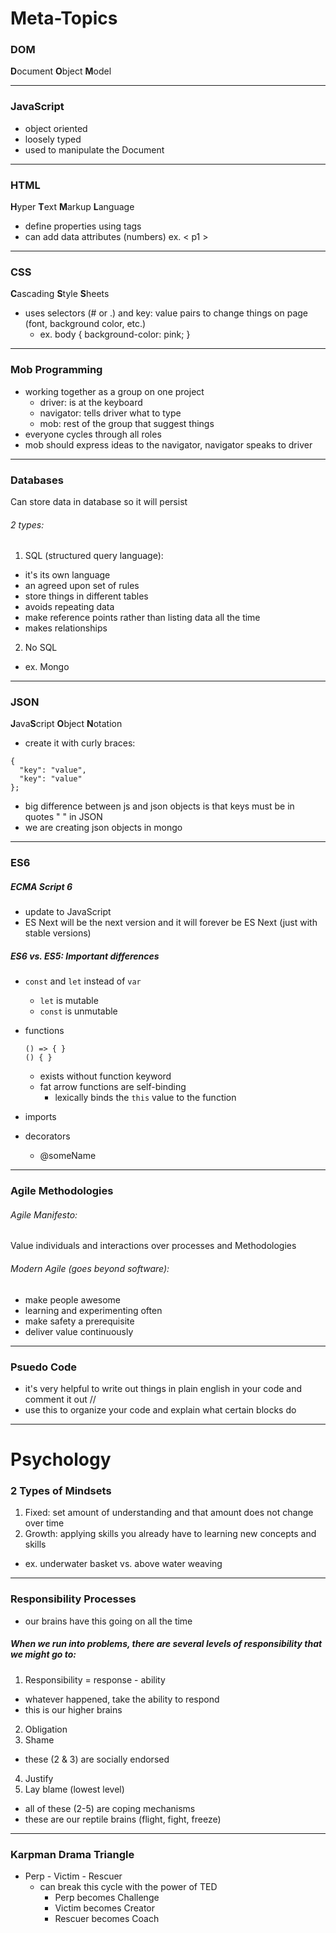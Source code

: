 # **Meta-Topics**

### DOM
**D**ocument
**O**bject
**M**odel
___

### JavaScript
- object oriented
- loosely typed
- used to manipulate the Document
___

### HTML
**H**yper
**T**ext
**M**arkup
**L**anguage
- define properties using tags
- can add data attributes (numbers) ex. < p1 >
___

### CSS
**C**ascading
**S**tyle
**S**heets
- uses selectors (# or .) and key: value pairs to change things on page (font, background color, etc.)
  - ex. body {
    background-color: pink;
  }
___

### Mob Programming
- working together as a group on one project
  - driver: is at the keyboard
  - navigator: tells driver what to type
  - mob: rest of the group that suggest things
- everyone cycles through all roles
- mob should express ideas to the navigator, navigator speaks to driver
___

### Databases

Can store data in database so it will persist

###### 2 types:
1. SQL (structured query language):
  - it's its own language
  - an agreed upon set of rules
  - store things in different tables
  - avoids repeating data
  - make reference points rather than listing data all the time
  - makes relationships
2. No SQL
  - ex. Mongo

___

### JSON
**J**ava**S**cript
**O**bject
**N**otation

- create it with curly braces:
```
{
  "key": "value",
  "key": "value"
};
```

- big difference between js and json objects is that keys must be in quotes " " in JSON
- we are creating json objects in mongo

___

### ES6

##### ECMA Script 6
- update to JavaScript
- ES Next will be the next version and it will forever be ES Next (just with stable versions)

##### ES6 vs. ES5: Important differences
- `const` and `let` instead of `var`
  - `let` is mutable
  - `const` is unmutable


- functions
  ```
  () => { }
  () { }
  ```
  - exists without function keyword
  - fat arrow functions are self-binding
    - lexically binds the `this` value to the function


- imports
- decorators
  - @someName

___

### Agile Methodologies

###### Agile Manifesto:
Value individuals and interactions over processes and Methodologies

###### Modern Agile (goes beyond software):
- make people awesome
- learning and experimenting often
- make safety a prerequisite
- deliver value continuously
___

### Psuedo Code

- it's very helpful to write out things in plain english in your code and comment it out //
- use this to organize your code and explain what certain blocks do

___

# **Psychology**

### 2 Types of Mindsets

1. Fixed: set amount of understanding and that amount does not change over time
2. Growth: applying skills you already have to learning new concepts and skills
  - ex. underwater basket vs. above water weaving
___

### Responsibility Processes
- our brains have this going on all the time

##### When we run into problems, there are several levels of responsibility that we might go to:
1. Responsibility = response - ability
  - whatever happened, take the ability to respond
  - this is our higher brains  
2. Obligation
3. Shame
  - these (2 & 3) are socially endorsed
4. Justify
5. Lay blame (lowest level)
  - all of these (2-5) are coping mechanisms
  - these are our reptile brains (flight, fight, freeze)

___

### Karpman Drama Triangle

- Perp - Victim - Rescuer
  - can break this cycle with the power of TED 
    - Perp becomes Challenge
    - Victim becomes Creator
    - Rescuer becomes Coach
